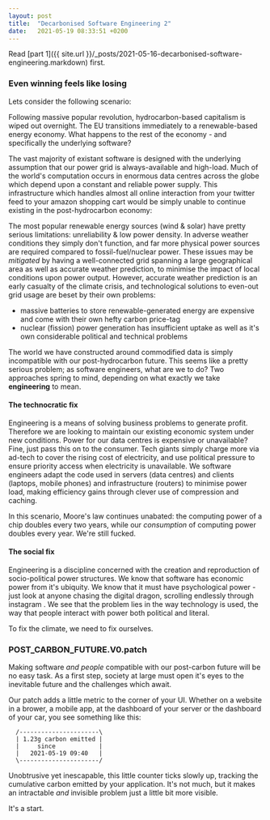```yaml
---
layout: post
title:  "Decarbonised Software Engineering 2"
date:   2021-05-19 08:33:51 +0200
---
```


Read [part 1]({{ site.url }}/_posts/2021-05-16-decarbonised-software-engineering.markdown) first.

### Even winning feels like losing

Lets consider the following scenario:

Following massive popular revolution, hydrocarbon-based capitalism is wiped out overnight. 
The EU transitions immediately to a renewable-based energy economy. 
What happens to the rest of the economy - and specifically the underlying software?

The vast majority of existant software is designed with the underlying assumption that our power grid is always-available and high-load.
Much of the world's computation occurs in enormous data centres across the globe which depend upon a constant and reliable power supply.
This infrastructure which handles almost all online interaction from your twitter feed to your amazon shopping cart
would be simply unable to continue existing in the post-hydrocarbon economy:

The most popular renewable energy sources (wind & solar) have pretty serious limitations: unreliability & low power density.
In adverse weather conditions they simply don't function, 
and far more physical power sources are required compared to fossil-fuel/nuclear power.
These issues may be *mitigated* by having a well-connected grid spanning a large geographical area as well as accurate weather prediction,
to minimise the impact of local conditions upon power output.
However, accurate weather prediction is an early casualty of the climate crisis, and technological solutions to even-out grid usage 
are beset by their own problems:
 - massive batteries to store renewable-generated energy are expensive and come with their own hefty carbon price-tag
 - nuclear (fission) power generation has insufficient uptake as well as it's own considerable political and technical problems

The world we have constructed around commodified data is simply incompatible with our post-hydrocarbon future.
This seems like a pretty serious problem; as software engineers, what are we to do? 
Two approaches spring to mind, depending on what exactly we take **engineering** to mean.

#### The technocratic fix

Engineering is a means of solving business problems to generate profit. 
Therefore we are looking to maintain our existing economic system under new conditions.
Power for our data centres is expensive or unavailable? Fine, just pass this on to the consumer.
Tech giants simply charge more via ad-tech to cover the rising cost of electricity, 
and use political pressure to ensure priority access when electricity is unavailable.
We software engineers adapt the code used in servers (data centres) and clients (laptops, mobile phones)
and infrastructure (routers) to minimise power load, making efficiency gains through clever use of compression and caching.

In this scenario, Moore's law continues unabated: the computing power of a chip doubles every two years, 
while our *consumption* of computing power doubles every year. We're still fucked.

#### The social fix

Engineering is a discipline concerned with the creation and reproduction of socio-political power structures.
We know that software has economic power from it's ubiquity.
We know that it must have psychological power - just look at anyone chasing the digital dragon, scrolling endlessly through instagram .
We see that the problem lies in the way technology is used, the way that people interact with power both political and literal.

To fix the climate, we need to fix ourselves.

### POST_CARBON_FUTURE.V0.patch

Making software *and people* compatible with our post-carbon future will be no easy task.
As a first step, society at large must open it's eyes to the inevitable future and the challenges which await.

Our patch adds a little metric to the corner of your UI.
Whether on a website in a brower, a mobile app, at the dashboard of your server or the dashboard of your car, you see something like this:

```
  /----------------------\
  | 1.23g carbon emitted |
  |     since            |
  |   2021-05-19 09:40   |
  \----------------------/
```

Unobtrusive yet inescapable, this little counter ticks slowly up, tracking the cumulative carbon emitted by your application.
It's not much, but it makes an intractable *and* invisible problem just a little bit more visible.

It's a start.

